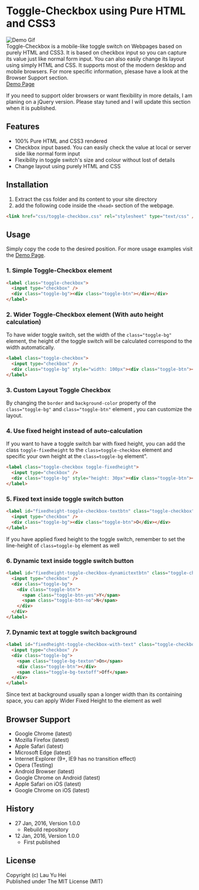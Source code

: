 # Toggle-Checkbox using Pure HTML and CSS3
![Demo Gif](http://yuhlau.github.io/toggle-checkbox/demo.gif)  
Toggle-Checkbox is a mobile-like toggle switch on Webpages based on purely HTML and CSS3. It is based on checkbox input so you can capture its value just like normal form input. You can also easily change its layout using simply HTML and CSS. It supports most of the modern desktop and mobile browsers. For more specific information, plesase have a look at the Browser Support section.  
[Demo Page](http://yuhlau.github.io/toggle-checkbox/)  
  
If you need to support older browsers or want flexibility in more details, I am planing on a jQuery version. Please stay tuned and I will update this section when it is published.  
## Features
* 100% Pure HTML and CSS3 rendered  
* Checkbox input based. You can easily check the value at local or server side like normal form input  
* Flexibility in toggle switch's size and colour without lost of details  
* Change layout using purely HTML and CSS  
  
## Installation
1. Extract the css folder and its content to your site directory  
2. add the following code inside the ```<head>``` section of the webpage.  
``` html
<link href="css/toggle-checkbox.css" rel="stylesheet" type="text/css" />
```  
## Usage 
Simply copy the code to the desired position. For more usage examples visit the [Demo Page](http://yuhlau.github.io/toggle-checkbox/).  
### 1. Simple Toggle-Checkbox element  
``` html
<label class="toggle-checkbox">  
  <input type="checkbox" />  
  <div class="toggle-bg"><div class="toggle-btn"></div></div>  
</label>
```  
  
### 2. Wider Toggle-Checkbox element (With auto height calculation) 
To have wider toggle switch, set the width of the ```class="toggle-bg"``` element, the height of the toggle switch will be calculated correspond to the width automatically.  
``` html
<label class="toggle-checkbox">  
  <input type="checkbox" />  
  <div class="toggle-bg" style="width: 100px"><div class="toggle-btn"></div></div>  
</label>
```  
  
### 3. Custom Layout Toggle Checkbox
By changing the ```border``` and ```background-color``` property of the ```class="toggle-bg"``` and ```class="toggle-btn"``` element , you can customize the layout.  
  
### 4. Use fixed height instead of auto-calculation 
If you want to have a toggle switch bar with fixed height, you can add the class ```toggle-fixedheight``` to the ```class=toggle-checkbox``` element and specific your own height at the ```class=toggle-bg``` element".  
``` html
<label class="toggle-checkbox toggle-fixedheight">  
  <input type="checkbox" />  
  <div class="toggle-bg" style="height: 30px"><div class="toggle-btn"></div></div>  
</label>
```  
  
### 5. Fixed text inside toggle switch button
``` html
<label id="fixedheight-toggle-checkbox-textbtn" class="toggle-checkbox">  
  <input type="checkbox" />  
  <div class="toggle-bg"><div class="toggle-btn">O</div></div>  
</label>
```  
If you have applied fixed height to the toggle switch, remember to set the line-height of ```class=toggle-bg``` element as well  
  
### 6. Dynamic text inside toggle switch button
``` html
<label id="fixedheight-toggle-checkbox-dynamictextbtn" class="toggle-checkbox">  
  <input type="checkbox" />  
  <div class="toggle-bg">  
    <div class="toggle-btn">  
      <span class="toggle-btn-yes">Y</span>  
      <span class="toggle-btn-no">N</span>  
    </div>  
  </div>  
</label>
```  
  
### 7. Dynamic text at toggle switch background
``` html
<label id="fixedheight-toggle-checkbox-with-text" class="toggle-checkbox toggle-fixedheight">  
  <input type="checkbox" />  
  <div class="toggle-bg">  
    <span class="toggle-bg-texton">On</span>  
    <div class="toggle-btn"></div>  
    <span class="toggle-bg-textoff">Off</span>  
  </div>  
</label>
```  
Since text at background usually span a longer width than its containing space, you can apply Wider Fixed Height to the element as well
  
## Browser Support
* Google Chrome (latest)
* Mozilla Firefox (latest)
* Apple Safari (latest)
* Microsoft Edge (latest)
* Internet Explorer (9+, IE9 has no transition effect)
* Opera (Testing)
* Android Browser (latest)
* Google Chrome on Android (latest)
* Apple Safari on iOS (latest)
* Google Chrome on iOS (latest)
  
## History
* 27 Jan, 2016, Version 1.0.0
  * Rebuild repository
* 12 Jan, 2016, Version 1.0.0
  * First published
  
## License
Copyright (c) Lau Yu Hei  
Published under The MIT License (MIT)
